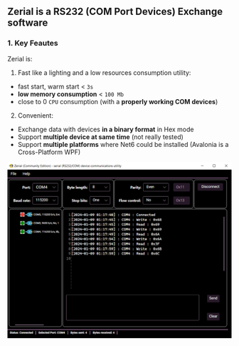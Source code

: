 ## Zerial is a RS232 (COM Port Devices) Exchange software

### 1. Key Feautes
Zerial is:
1. Fast like a lighting and a low resources consumption utility:
  * fast start, warm start < `3s`
  * **low memory consumption** < `100 Mb`
  * close to 0 `CPU` consumption (with a **properly working COM devices**) 
2. Convenient:
  * Exchange data with devices **in a binary format** in Hex mode
  * Support **multiple device at same time** (not really tested)
  * Support **multiple platforms** where Net6 could be installed (Avalonia is a Cross-Platform WPF)

![Main window](img/MainWindow.png)